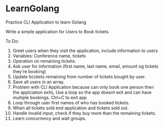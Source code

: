 # LearnGolang
Practice CLI Application to learn Golang

Write a simple application for Users to Book tickets

To Do:
1. Greet users when they visit the application, include information to users
2. Variables: Conference name, tickets
3. Operation on remaining tickets.
4. Ask user for information (first name, last name, email, amount og tickets they're booking)
5. Update ticckets remaining from number of tickets bought by user.
6. Save all users in an array.
7. Problem with CLI Application because can only book one person then the applciation exits, Use a loop so the app doesnt exit and can have multiple bookings. Ctrl+C to exit app
8. Loop through user first names of who has booked tickets.
9. When all tickets sold end application and tickets sold out.
10. Handle invalid input, check if they buy more than the remaining tickets.
11. Learn concurrency and wait groups.
